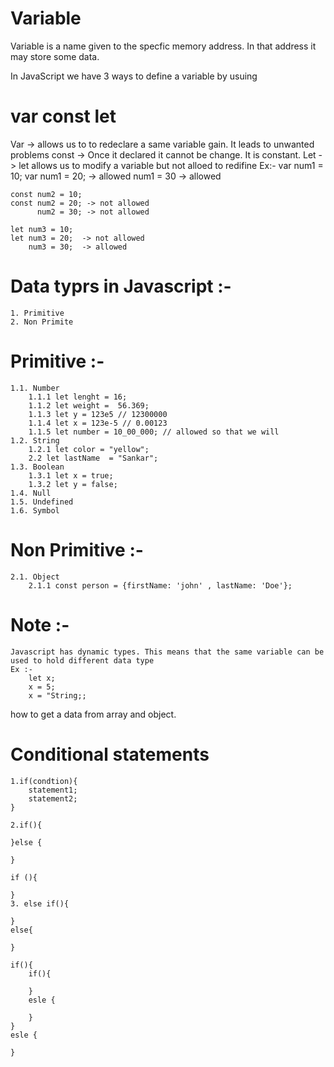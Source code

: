 # Variable 
Variable is a name given to the specfic memory address. In that address it may store some data.

In JavaScript we have 3 ways to define a variable by usuing 
# var const let
Var -> allows us to to redeclare a same variable gain. It leads to unwanted problems 
const -> Once it declared it cannot be change. It is constant.
Let -> let allows us to modify a variable but not alloed to redifine 
Ex:-
    var num1 = 10; 
    var num1 = 20; -> allowed 
        num1 = 30  -> allowed

    const num2 = 10;
    const num2 = 20; -> not allowed 
          num2 = 30; -> not allowed 

    let num3 = 10;
    let num3 = 20;  -> not allowed 
        num3 = 30;  -> allowed
# Data typrs in Javascript :- 
    1. Primitive 
    2. Non Primite
# Primitive :-
    1.1. Number  
        1.1.1 let lenght = 16;
        1.1.2 let weight =  56.369;
        1.1.3 let y = 123e5 // 12300000
        1.1.4 let x = 123e-5 // 0.00123
        1.1.5 let number = 10_00_000; // allowed so that we will 
    1.2. String 
        1.2.1 let color = "yellow";
        2.2 let lastName  = "Sankar";
    1.3. Boolean 
        1.3.1 let x = true;
        1.3.2 let y = false;
    1.4. Null
    1.5. Undefined 
    1.6. Symbol
# Non Primitive :-
    2.1. Object 
        2.1.1 const person = {firstName: 'john' , lastName: 'Doe'};
# Note :-
    Javascript has dynamic types. This means that the same variable can be used to hold different data type
    Ex :- 
        let x;
        x = 5;
        x = "String;;

how to get a data from array and object.

# Conditional statements 
    1.if(condtion){
        statement1;
        statement2;
    } 

    2.if(){

    }else {

    }

    if (){

    }
    3. else if(){

    }
    else{

    }

    if(){
        if(){

        }
        esle {

        }
    }
    esle {

    }
